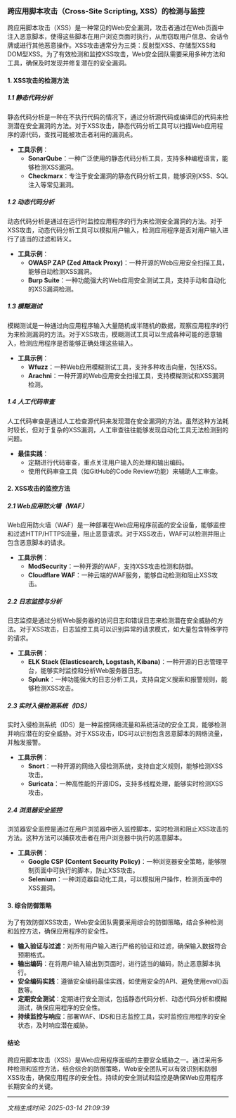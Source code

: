 ### 跨应用脚本攻击（Cross-Site Scripting, XSS）的检测与监控

跨应用脚本攻击（XSS）是一种常见的Web安全漏洞，攻击者通过在Web页面中注入恶意脚本，使得这些脚本在用户浏览页面时执行，从而窃取用户信息、会话令牌或进行其他恶意操作。XSS攻击通常分为三类：反射型XSS、存储型XSS和DOM型XSS。为了有效检测和监控XSS攻击，Web安全团队需要采用多种方法和工具，确保及时发现并修复潜在的安全漏洞。

#### 1. XSS攻击的检测方法

##### 1.1 静态代码分析
静态代码分析是一种在不执行代码的情况下，通过分析源代码或编译后的代码来检测潜在安全漏洞的方法。对于XSS攻击，静态代码分析工具可以扫描Web应用程序的源代码，查找可能被攻击者利用的漏洞点。

- **工具示例**：  
  - **SonarQube**：一种广泛使用的静态代码分析工具，支持多种编程语言，能够检测XSS漏洞。
  - **Checkmarx**：专注于安全漏洞的静态代码分析工具，能够识别XSS、SQL注入等常见漏洞。

##### 1.2 动态代码分析
动态代码分析是通过在运行时监控应用程序的行为来检测安全漏洞的方法。对于XSS攻击，动态代码分析工具可以模拟用户输入，检测应用程序是否对用户输入进行了适当的过滤和转义。

- **工具示例**：  
  - **OWASP ZAP (Zed Attack Proxy)**：一种开源的Web应用安全扫描工具，能够自动检测XSS漏洞。
  - **Burp Suite**：一种功能强大的Web应用安全测试工具，支持手动和自动化的XSS漏洞检测。

##### 1.3 模糊测试
模糊测试是一种通过向应用程序输入大量随机或半随机的数据，观察应用程序的行为来检测漏洞的方法。对于XSS攻击，模糊测试工具可以生成各种可能的恶意输入，检测应用程序是否能够正确处理这些输入。

- **工具示例**：  
  - **Wfuzz**：一种Web应用模糊测试工具，支持多种攻击向量，包括XSS。
  - **Arachni**：一种开源的Web应用安全扫描工具，支持模糊测试和XSS漏洞检测。

##### 1.4 人工代码审查
人工代码审查是通过人工检查源代码来发现潜在安全漏洞的方法。虽然这种方法耗时较长，但对于复杂的XSS漏洞，人工审查往往能够发现自动化工具无法检测到的问题。

- **最佳实践**：  
  - 定期进行代码审查，重点关注用户输入的处理和输出编码。
  - 使用代码审查工具（如GitHub的Code Review功能）来辅助人工审查。

#### 2. XSS攻击的监控方法

##### 2.1 Web应用防火墙（WAF）
Web应用防火墙（WAF）是一种部署在Web应用程序前面的安全设备，能够监控和过滤HTTP/HTTPS流量，阻止恶意请求。对于XSS攻击，WAF可以检测并阻止包含恶意脚本的请求。

- **工具示例**：  
  - **ModSecurity**：一种开源的WAF，支持XSS攻击检测和防御。
  - **Cloudflare WAF**：一种云端的WAF服务，能够自动检测和阻止XSS攻击。

##### 2.2 日志监控与分析
日志监控是通过分析Web服务器的访问日志和错误日志来检测潜在安全威胁的方法。对于XSS攻击，日志监控工具可以识别异常的请求模式，如大量包含特殊字符的请求。

- **工具示例**：  
  - **ELK Stack (Elasticsearch, Logstash, Kibana)**：一种开源的日志管理平台，能够实时监控和分析Web服务器日志。
  - **Splunk**：一种功能强大的日志分析工具，支持自定义搜索和报警规则，能够检测XSS攻击。

##### 2.3 实时入侵检测系统（IDS）
实时入侵检测系统（IDS）是一种监控网络流量和系统活动的安全工具，能够检测并响应潜在的安全威胁。对于XSS攻击，IDS可以识别包含恶意脚本的网络流量，并触发报警。

- **工具示例**：  
  - **Snort**：一种开源的网络入侵检测系统，支持自定义规则，能够检测XSS攻击。
  - **Suricata**：一种高性能的开源IDS，支持多线程处理，能够实时检测XSS攻击。

##### 2.4 浏览器安全监控
浏览器安全监控是通过在用户浏览器中嵌入监控脚本，实时检测和阻止XSS攻击的方法。这种方法可以捕获攻击者在用户浏览器中执行的恶意脚本。

- **工具示例**：  
  - **Google CSP (Content Security Policy)**：一种浏览器安全策略，能够限制页面中可执行的脚本，防止XSS攻击。
  - **Selenium**：一种浏览器自动化工具，可以模拟用户操作，检测页面中的XSS漏洞。

#### 3. 综合防御策略

为了有效防御XSS攻击，Web安全团队需要采用综合的防御策略，结合多种检测和监控方法，确保应用程序的安全性。

- **输入验证与过滤**：对所有用户输入进行严格的验证和过滤，确保输入数据符合预期格式。
- **输出编码**：在将用户输入输出到页面时，进行适当的编码，防止恶意脚本执行。
- **安全编码实践**：遵循安全编码最佳实践，如使用安全的API、避免使用eval()函数等。
- **定期安全测试**：定期进行安全测试，包括静态代码分析、动态代码分析和模糊测试，确保应用程序的安全性。
- **持续监控与响应**：部署WAF、IDS和日志监控工具，实时监控应用程序的安全状态，及时响应潜在威胁。

#### 结论

跨应用脚本攻击（XSS）是Web应用程序面临的主要安全威胁之一。通过采用多种检测和监控方法，结合综合的防御策略，Web安全团队可以有效识别和防御XSS攻击，确保应用程序的安全性。持续的安全测试和监控是确保Web应用程序长期安全的关键。

---

*文档生成时间: 2025-03-14 21:09:39*


